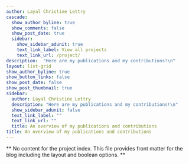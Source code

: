 ```yaml
---
author: Layal Christine Lettry
cascade:
  show_author_byline: true
  show_comments: false
  show_post_date: true
  sidebar:
    show_sidebar_adunit: true
    text_link_label: View all projects
    text_link_url: /project/
description:  "Here are my publications and my contributions!\n"
layout: list-grid
show_author_byline: true
show_button_links: false
show_post_date: false
show_post_thumbnail: true
sidebar:
  author: Layal Christine Lettry
  description: "Here are my publications and my contributions!\n"
  show_sidebar_adunit: false
  text_link_label: ""
  text_link_url: ""
  title: An overview of my publications and contributions
title: An overview of my publications and contributions
---
```



** No content for the project index. This file provides front matter for the blog including the layout and boolean options. **
